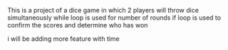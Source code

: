 This is a project of a dice game in which 2 players will throw dice simultaneously
while loop is used for number of rounds
if loop is used to confirm the scores and determine who has won

i will be adding more feature with time
